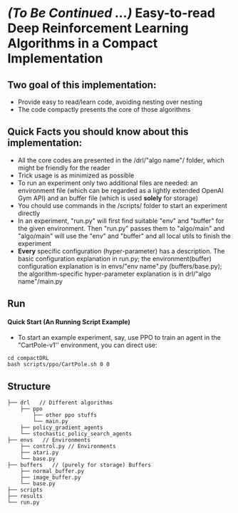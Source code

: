 # *(To Be Continued ...)* Easy-to-read Deep Reinforcement Learning Algorithms in a Compact Implementation


## Two goal of this implementation:

- Provide easy to read/learn code, avoiding nesting over nesting
- The code compactly presents the core of those algorithms



## Quick Facts you should know about this implementation:

- All the core codes are presented in the /drl/"algo name"/ folder, which might be friendly for the reader
- Trick usage is as minimized as possible
- To run an experiment only two additional files are needed: an environment file (which can be regarded as a lightly extended OpenAI Gym API) and an buffer file (which is used **solely** for storage)
- You chould use commands in the /scripts/ folder to start an experiment directly
- In an experiment, "run.py" will first find suitable "env" and "buffer" for the given environment. Then "run.py" passes them to "algo/main" and "algo/main" will use the "env" and "buffer" and all local utils to finish the experiment
- **Every** specific configuration (hyper-parameter) has a description. The basic configuration explanation in run.py; the environment(buffer) configuration explanation is in envs/"env name".py (buffers/base.py); the algorithm-specific hyper-parameter explanation is in drl/"algo name"/main.py



## Run

#### Quick Start (An Running Script Example)


- To start an example experiment, say, use PPO to train an agent in the "CartPole-v1'' environment, you can direct use:

```
cd compactDRL
bash scripts/ppo/CartPole.sh 0 0
```



## Structure

    ├── drl   // Different algorithms             
        ├── ppo
            ├── other ppo stuffs
            └── main.py
        ├── policy_gradient_agents
        └── stochastic_policy_search_agents 
    ├── envs   // Environments
        ├── control.py // Environments
        ├── atari.py
        └── base.py
    ├── buffers   // (purely for storage) Buffers 
        ├── normal_buffer.py
        ├── image_buffer.py
        └── base.py 
    ├── scripts
    ├── results
    └── run.py

